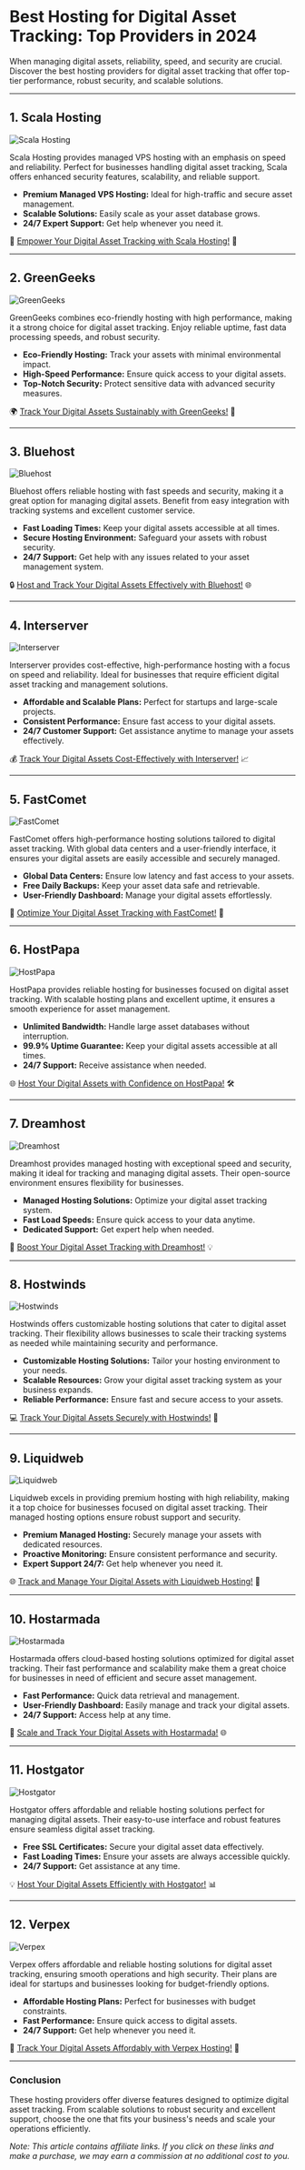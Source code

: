 # Best Hosting for Digital Asset Tracking: Top Providers in 2024

When managing digital assets, reliability, speed, and security are crucial. Discover the best hosting providers for digital asset tracking that offer top-tier performance, robust security, and scalable solutions.

---

## 1. **Scala Hosting**

![Scala Hosting](https://i.imgur.com/uJ5JIK3.png "Scala Web Hosting")

Scala Hosting provides managed VPS hosting with an emphasis on speed and reliability. Perfect for businesses handling digital asset tracking, Scala offers enhanced security features, scalability, and reliable support.

- **Premium Managed VPS Hosting:** Ideal for high-traffic and secure asset management.
- **Scalable Solutions:** Easily scale as your asset database grows.
- **24/7 Expert Support:** Get help whenever you need it.

🚀 [Empower Your Digital Asset Tracking with Scala Hosting!](https://snipitx.com/scala-jy) 🔐

---

## 2. **GreenGeeks**

![GreenGeeks](https://i.imgur.com/eEwuntu.jpg "GreenGeeks Hosting")

GreenGeeks combines eco-friendly hosting with high performance, making it a strong choice for digital asset tracking. Enjoy reliable uptime, fast data processing speeds, and robust security.

- **Eco-Friendly Hosting:** Track your assets with minimal environmental impact.
- **High-Speed Performance:** Ensure quick access to your digital assets.
- **Top-Notch Security:** Protect sensitive data with advanced security measures.

🌍 [Track Your Digital Assets Sustainably with GreenGeeks!](https://snipitx.com/greengeeks-jy) 🌿

---

## 3. **Bluehost**

![Bluehost](https://i.imgur.com/PasFF9E.jpeg "Bluehost Hosting")

Bluehost offers reliable hosting with fast speeds and security, making it a great option for managing digital assets. Benefit from easy integration with tracking systems and excellent customer service.

- **Fast Loading Times:** Keep your digital assets accessible at all times.
- **Secure Hosting Environment:** Safeguard your assets with robust security.
- **24/7 Support:** Get help with any issues related to your asset management system.

🔒 [Host and Track Your Digital Assets Effectively with Bluehost!](https://snipitx.com/bluehost-jy) 🌐

---

## 4. **Interserver**

![Interserver](https://i.imgur.com/OM5dOEW.jpeg "Interserver Hosting")

Interserver provides cost-effective, high-performance hosting with a focus on speed and reliability. Ideal for businesses that require efficient digital asset tracking and management solutions.

- **Affordable and Scalable Plans:** Perfect for startups and large-scale projects.
- **Consistent Performance:** Ensure fast access to your digital assets.
- **24/7 Customer Support:** Get assistance anytime to manage your assets effectively.

💰 [Track Your Digital Assets Cost-Effectively with Interserver!](https://snipitx.com/interserver-jy) 📈

---

## 5. **FastComet**

![FastComet](https://i.imgur.com/7qgXuWp.png "FastComet Hosting")

FastComet offers high-performance hosting solutions tailored to digital asset tracking. With global data centers and a user-friendly interface, it ensures your digital assets are easily accessible and securely managed.

- **Global Data Centers:** Ensure low latency and fast access to your assets.
- **Free Daily Backups:** Keep your asset data safe and retrievable.
- **User-Friendly Dashboard:** Manage your digital assets effortlessly.

🚀 [Optimize Your Digital Asset Tracking with FastComet!](https://snipitx.com/fastcomet-jy) 🔐

---

## 6. **HostPapa**

![HostPapa](https://i.imgur.com/ouDTkvl.jpeg "HostPapa Hosting")

HostPapa provides reliable hosting for businesses focused on digital asset tracking. With scalable hosting plans and excellent uptime, it ensures a smooth experience for asset management.

- **Unlimited Bandwidth:** Handle large asset databases without interruption.
- **99.9% Uptime Guarantee:** Keep your digital assets accessible at all times.
- **24/7 Support:** Receive assistance when needed.

🌐 [Host Your Digital Assets with Confidence on HostPapa!](https://snipitx.com/hostpapa-jy) 🛠️

---

## 7. **Dreamhost**

![Dreamhost](https://i.imgur.com/rXIg8ip.jpeg "Dreamhost Hosting")

Dreamhost provides managed hosting with exceptional speed and security, making it ideal for tracking and managing digital assets. Their open-source environment ensures flexibility for businesses.

- **Managed Hosting Solutions:** Optimize your digital asset tracking system.
- **Fast Load Speeds:** Ensure quick access to your data anytime.
- **Dedicated Support:** Get expert help when needed.

🚀 [Boost Your Digital Asset Tracking with Dreamhost!](https://snipitx.com/dreamhost-jy) 💡

---

## 8. **Hostwinds**

![Hostwinds](https://i.imgur.com/53aSNXx.jpeg "Hostwinds Hosting")

Hostwinds offers customizable hosting solutions that cater to digital asset tracking. Their flexibility allows businesses to scale their tracking systems as needed while maintaining security and performance.

- **Customizable Hosting Solutions:** Tailor your hosting environment to your needs.
- **Scalable Resources:** Grow your digital asset tracking system as your business expands.
- **Reliable Performance:** Ensure fast and secure access to your assets.

💻 [Track Your Digital Assets Securely with Hostwinds!](https://snipitx.com/hostwinds-jy) 🔐

---

## 9. **Liquidweb**

![Liquidweb](https://i.imgur.com/4IvT9SC.jpeg "Liquidweb Hosting")

Liquidweb excels in providing premium hosting with high reliability, making it a top choice for businesses focused on digital asset tracking. Their managed hosting options ensure robust support and security.

- **Premium Managed Hosting:** Securely manage your assets with dedicated resources.
- **Proactive Monitoring:** Ensure consistent performance and security.
- **Expert Support 24/7:** Get help whenever you need it.

🌐 [Track and Manage Your Digital Assets with Liquidweb Hosting!](https://snipitx.com/liquidweb-jy) 🔧

---

## 10. **Hostarmada**

![Hostarmada](https://i.imgur.com/KFbdf3o.jpeg "Hostarmada Hosting")

Hostarmada offers cloud-based hosting solutions optimized for digital asset tracking. Their fast performance and scalability make them a great choice for businesses in need of efficient and secure asset management.

- **Fast Performance:** Quick data retrieval and management.
- **User-Friendly Dashboard:** Easily manage and track your digital assets.
- **24/7 Support:** Access help at any time.

🚀 [Scale and Track Your Digital Assets with Hostarmada!](https://snipitx.com/hostarmada-jy) 🌐

---

## 11. **Hostgator**

![Hostgator](https://i.imgur.com/BcVkH57.jpeg "Hostgator Hosting")

Hostgator offers affordable and reliable hosting solutions perfect for managing digital assets. Their easy-to-use interface and robust features ensure seamless digital asset tracking.

- **Free SSL Certificates:** Secure your digital asset data effectively.
- **Fast Loading Times:** Ensure your assets are always accessible quickly.
- **24/7 Support:** Get assistance at any time.

💡 [Host Your Digital Assets Efficiently with Hostgator!](https://snipitx.com/hostgator-jy) 📊

---

## 12. **Verpex**

![Verpex](https://i.imgur.com/6x5LhiS.jpeg "Verpex Hosting")

Verpex offers affordable and reliable hosting solutions for digital asset tracking, ensuring smooth operations and high security. Their plans are ideal for startups and businesses looking for budget-friendly options.

- **Affordable Hosting Plans:** Perfect for businesses with budget constraints.
- **Fast Performance:** Ensure quick access to digital assets.
- **24/7 Support:** Get help whenever you need it.

🌟 [Track Your Digital Assets Affordably with Verpex Hosting!](https://snipitx.com/verpex-jy) 🚀

---

### Conclusion

These hosting providers offer diverse features designed to optimize digital asset tracking. From scalable solutions to robust security and excellent support, choose the one that fits your business's needs and scale your operations efficiently.

*Note: This article contains affiliate links. If you click on these links and make a purchase, we may earn a commission at no additional cost to you.*
